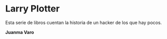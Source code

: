 # Larry Plotter

Esta serie de libros cuentan la historia de un hacker de los que hay pocos.

**Juanma Varo**
